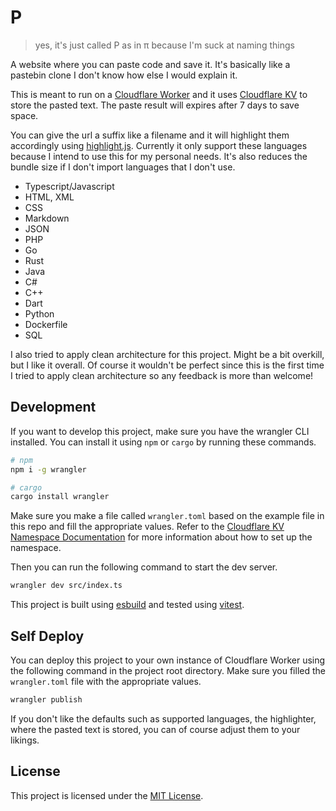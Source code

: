 # P

> yes, it's just called P as in π because I'm suck at naming things

A website where you can paste code and save it. It's basically like a pastebin clone I don't know how else I would explain it.

This is meant to run on a [Cloudflare Worker](https://www.cloudflare.com/workers/) and it uses [Cloudflare KV](https://developers.cloudflare.com/workers/runtime-apis/kv/) to store the pasted text. The paste result will expires after 7 days to save space.

You can give the url a suffix like a filename and it will highlight them accordingly using [highlight.js](https://github.com/highlightjs/highlightjs). Currently it only support these languages because I intend to use this for my personal needs. It's also reduces the bundle size if I don't import languages that I don't use.

- Typescript/Javascript
- HTML, XML
- CSS
- Markdown
- JSON
- PHP
- Go
- Rust
- Java
- C#
- C++
- Dart
- Python
- Dockerfile
- SQL

I also tried to apply clean architecture for this project. Might be a bit overkill, but I like it overall. Of course it wouldn't be perfect since this is the first time I tried to apply clean architecture so any feedback is more than welcome!

## Development
If you want to develop this project, make sure you have the wrangler CLI installed. You can install it using `npm` or `cargo` by running these commands.

```bash
# npm
npm i -g wrangler

# cargo
cargo install wrangler
```

Make sure you make a file called `wrangler.toml` based on the example file in this repo and fill the appropriate values. Refer to the [Cloudflare KV Namespace Documentation](https://developers.cloudflare.com/workers/runtime-apis/kv/) for more information about how to set up the namespace.

Then you can run the following command to start the dev server. 

```bash
wrangler dev src/index.ts
```

This project is built using [esbuild](https://esbuild.org/) and tested using [vitest](https://vitest.dev).

## Self Deploy
You can deploy this project to your own instance of Cloudflare Worker using the following command in the project root directory. Make sure you filled the `wrangler.toml` file with the appropriate values.

```bash
wrangler publish
```

If you don't like the defaults such as supported languages, the highlighter, where the pasted text is stored, you can of course adjust them to your likings. 

## License
This project is licensed under the [MIT License](LICENSE).
